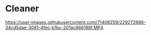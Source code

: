 # Cleaner



https://user-images.githubusercontent.com/71408259/229272886-34cd5dae-3081-4fec-b1bc-201ac866198f.MP4

